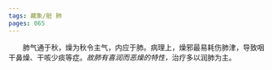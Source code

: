 ```yaml
---
tags: 藏象/脏 肺
pages: 065
---
```

&emsp;&emsp;肺气通于秋，燥为秋令主气，内应于肺。病理上，燥邪最易耗伤肺津，导致咽干鼻燥、干咳少痰等症。<dfn>故肺有喜润而恶燥的特性，</dfn>治疗多以润肺为主。